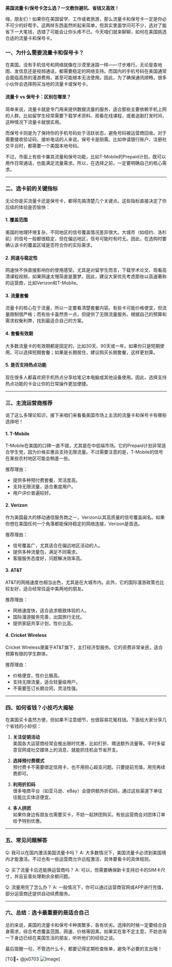**美国流量卡/保号卡怎么选？一文教你避坑、省钱又高效！**

嗨，朋友们！如果你在美国留学、工作或者旅游，那么流量卡和保号卡一定是你必不可少的好帮手。这两样东西虽然听起来简单，但其实里面学问可不少，选对了能省下一大笔钱，选错了可能会让你头疼不已。今天咱们就来聊聊，如何在美国挑选合适的流量卡和保号卡。

### **一、为什么需要流量卡和保号卡？**

在美国，没有手机信号和网络就像在沙漠里迷路一样——寸步难行。无论是查地图、发信息还是视频通话，都需要稳定的网络支持。而国内的手机号码在美国通常会面临高昂的漫游费用，甚至可能根本无法使用。因此，为了确保通讯顺畅，很多小伙伴会选择购买当地的流量卡或保号卡。

#### **流量卡 vs 保号卡：区别在哪里？**

简单来说，流量卡就是专门用来提供数据流量的服务，适合那些主要依赖手机上网的人群。比如留学生经常需要下载学术资料、观看在线课程，或者追剧打发时间，这种情况下流量卡就很实用。

而保号卡则是为了保持你的手机号码处于活跃状态，避免号码被运营商回收。对于需要接收验证码、接听电话的人来说，保号卡是刚需。比如申请银行账户、注册社交平台时，都需要一个美国本地号码。

不过，市面上有些卡兼具流量和保号功能，比如T-Mobile的Prepaid计划，既可以用作日常通话，也能满足流量需求。所以，在选择之前，一定要明确自己的核心需求。

---

### **二、选卡前的关键指标**

无论你是买流量卡还是保号卡，都得先搞清楚几个关键点。这些指标直接决定了你后续的体验是否愉快：

#### **1. 覆盖范围**
美国的地理环境复杂，不同地区的信号覆盖情况差异很大。大城市（如纽约、洛杉矶）的信号一般都很稳定，但在偏远地区，信号可能时有时无。因此，在选购时要确认该卡的覆盖区域是否符合你的实际需求。

#### **2. 网速与稳定性**
网速快不快直接影响你的使用感受。尤其是对留学生而言，下载学术论文、观看高清课程视频，如果网速太慢简直是噩梦。因此，建议大家优先考虑那些以高速著称的运营商，比如Verizon和T-Mobile。

#### **3. 流量套餐**
流量卡的核心在于流量，所以一定要看清楚套餐内容。有些卡可能价格便宜，但流量限制很严格；而有些卡虽然贵一点，但提供了无限流量服务。根据自己的预算和需求权衡利弊，找到最适合自己的方案。

#### **4. 套餐有效期**
大多数流量卡的有效期都是固定的，比如30天、90天或一年。如果你只是短期使用，可以选择短期套餐；如果是长期居住，建议购买长期套餐，这样更划算。

#### **5. 是否支持热点功能**
现在很多人都喜欢把手机热点分享给笔记本电脑或其他设备使用。因此，选择支持热点功能的卡会让你的日常操作更加便捷。

---

### **三、主流运营商推荐**

说了这么多理论知识，接下来咱们来看看美国市场上主流的流量卡和保号卡有哪些选择吧！

#### **1. T-Mobile**
T-Mobile在美国的口碑一直不错，尤其是在中低端市场。它的Prepaid计划非常适合学生党，因为价格实惠且支持无限流量。不过需要注意的是，T-Mobile的信号在某些农村地区可能会稍差一些。

推荐理由：
- 提供多种预付费套餐，灵活度高。
- 支持无限流量，适合重度用户。
- 用户评价普遍较好。

#### **2. Verizon**
作为美国最大的移动通信服务商之一，Verizon以其高质量的信号覆盖闻名。如果你想在美国任何一个角落都能保持稳定的网络连接，Verizon是首选。

推荐理由：
- 信号覆盖广，尤其适合在偏远地区活动的人。
- 提供多种流量包，满足不同需求。
- 客服服务态度好，问题解决效率高。

#### **3. AT&T**
AT&T的网络速度也相当出色，尤其是在大城市内。此外，它的国际漫游政策也比较友好，适合经常往返中美两地的朋友。

推荐理由：
- 网络速度快，适合追求极致体验的人。
- 国际漫游服务完善，出国旅行无忧。
- 提供家庭共享计划，性价比高。

#### **4. Cricket Wireless**
Cricket Wireless隶属于AT&T旗下，主打经济型服务。它的资费非常亲民，适合预算有限的学生群体。

推荐理由：
- 价格便宜，性价比极高。
- 支持无限流量，适合轻量级用户。
- 不需要签订长期合同，灵活性强。

---

### **四、如何省钱？小技巧大揭秘**

在美国买卡虽然方便，但如果不注意细节，也很容易花冤枉钱。下面给大家分享几个省钱的小妙招：

1. **关注促销活动**  
   美国各大运营商经常会推出限时优惠，比如打折、赠送额外流量等。平时多留意官网或社交媒体上的消息，就能抓住机会节省开支。

2. **选择预付费模式**  
   预付费卡不需要绑定信用卡，也不用担心超支问题。只要提前充值，用完再续费即可。

3. **利用折扣码**  
   很多电商平台（如亚马逊、eBay）会提供额外折扣码，通过这些渠道下单往往能比实体店便宜。

4. **多人拼团**  
   如果你身边有朋友也需要买卡，不妨一起拼团购买。有些运营商会对团体订单给予特别优惠。

---

### **五、常见问题解答**

Q: 我可以在国内激活美国流量卡吗？
A: 大多数情况下，美国流量卡必须到美国境内才能激活。不过也有一些运营商允许远程激活，具体要看卡的具体规则。

Q: 买了流量卡后还能换运营商吗？
A: 可以，但需要确保新卡支持旧卡的SIM卡尺寸，并且妥善处理剩余余额问题。

Q: 流量用完了怎么办？
A: 一般情况下，你可以通过运营商官网或APP进行充值，部分运营商还提供自动续费服务。

---

### **六、总结：选卡最重要的是适合自己**

总的来说，美国的流量卡和保号卡种类繁多，各有优劣。选择的时候一定要结合自身需求，综合考虑覆盖范围、网速、价格等因素。如果实在拿不定主意，不妨咨询一下身边已经在美国生活的朋友，听听他们的经验之谈。

最后提醒一句，不管选什么卡，都要记得定期检查账单，避免不必要的支出哦！

[TG💪+ @jx0703 ![Image](https://github.com/user-attachments/assets/dbca1d08-cadb-493c-b0ec-ad6f7a83f270)]